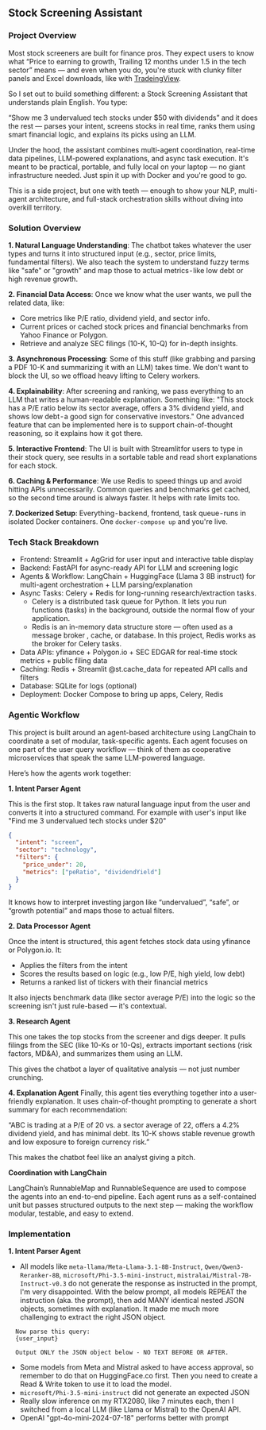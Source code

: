 ## Stock Screening Assistant

### Project Overview

Most stock screeners are built for finance pros. They expect users to know what “Price to earning to growth, Trailing 12 months under 1.5 in the tech sector” means — and even when you do, you're stuck with clunky filter panels and Excel downloads, like with [TradeingView](https://www.tradingview.com/screener/).

So I set out to build something different: a Stock Screening Assistant that understands plain English. You type:

“Show me 3 undervalued tech stocks under $50 with dividends”
and it does the rest — parses your intent, screens stocks in real time, ranks them using smart financial logic, and explains its picks using an LLM.

Under the hood, the assistant combines multi-agent coordination, real-time data pipelines, LLM-powered explanations, and async task execution. It's meant to be practical, portable, and fully local on your laptop — no giant infrastructure needed. Just spin it up with Docker and you're good to go.

This is a side project, but one with teeth — enough to show your NLP, multi-agent architecture, and full-stack orchestration skills without diving into overkill territory.

### Solution Overview
**1. Natural Language Understanding**: The chatbot takes whatever the user types and turns it into structured input (e.g., sector, price limits, fundamental filters). We also teach the system to understand fuzzy terms like "safe" or "growth" and map those to actual metrics - like low debt or high revenue growth.

**2. Financial Data Access**: Once we know what the user wants, we pull the related data, like:
- Core metrics like P/E ratio, dividend yield, and sector info.
- Current prices or cached stock prices and financial benchmarks from Yahoo Finance or Polygon.
- Retrieve and analyze SEC filings (10-K, 10-Q) for in-depth insights.

**3. Asynchronous Processing**: Some of this stuff (like grabbing and parsing a PDF 10-K and summarizing it with an LLM) takes time. We don't want to block the UI, so we offload heavy lifting to Celery workers.

**4. Explainability**: After screening and ranking, we pass everything to an LLM that writes a human-readable explanation. Something like:
"This stock has a P/E ratio below its sector average, offers a 3% dividend yield, and shows low debt - a good sign for conservative investors." One advanced feature that can be implemented here is to support chain-of-thought reasoning, so it explains how it got there.

**5. Interactive Frontend**: The UI is built with Streamlit for users to type in their stock query, see results in a sortable table and read short explanations for each stock.

**6. Caching & Performance**: We use Redis to speed things up and avoid hitting APIs unnecessarily. Common queries and benchmarks get cached, so the second time around is always faster. It helps with rate limits too.

**7. Dockerized Setup**: Everything - backend, frontend, task queue - runs in isolated Docker containers. One `docker-compose up` and you're live.

### Tech Stack Breakdown
- Frontend: Streamlit + AgGrid for user input and interactive table display
- Backend: FastAPI for async-ready API for LLM and screening logic
- Agents & Workflow: LangChain + HuggingFace (Llama 3 8B instruct) for multi-agent orchestration + LLM parsing/explanation
- Async Tasks: Celery + Redis for long-running research/extraction tasks. 
  - Celery is a distributed task queue for Python. It lets you run functions (tasks) in the background, outside the normal flow of your application. 
  - Redis is an in-memory data structure store — often used as a message broker , cache, or database. In this project, Redis works as the broker for Celery tasks.
- Data APIs: yfinance + Polygon.io + SEC EDGAR for real-time stock metrics + public filing data
- Caching: Redis + Streamlit @st.cache_data for repeated API calls and filters
- Database: SQLite for logs (optional)
- Deployment: Docker Compose to bring up apps, Celery, Redis

### Agentic Workflow
This project is built around an agent-based architecture using LangChain to coordinate a set of modular, task-specific agents. Each agent focuses on one part of the user query workflow — think of them as cooperative microservices that speak the same LLM-powered language.

Here’s how the agents work together:

**1. Intent Parser Agent**

This is the first stop. It takes raw natural language input from the user and converts it into a structured command. For example with user's input like "Find me 3 undervalued tech stocks under $20"

```json
{
  "intent": "screen",
  "sector": "technology",
  "filters": {
    "price_under": 20,
    "metrics": ["peRatio", "dividendYield"]
  }
}
```

It knows how to interpret investing jargon like “undervalued”, “safe”, or “growth potential” and maps those to actual filters.

**2. Data Processor Agent**

Once the intent is structured, this agent fetches stock data using yfinance or Polygon.io. It:
- Applies the filters from the intent
- Scores the results based on logic (e.g., low P/E, high yield, low debt)
- Returns a ranked list of tickers with their financial metrics

It also injects benchmark data (like sector average P/E) into the logic so the screening isn't just rule-based — it's contextual.

**3. Research Agent**

This one takes the top stocks from the screener and digs deeper. It pulls filings from the SEC (like 10-Ks or 10-Qs), extracts important sections (risk factors, MD&A), and summarizes them using an LLM.

This gives the chatbot a layer of qualitative analysis — not just number crunching.

**4. Explanation Agent**
Finally, this agent ties everything together into a user-friendly explanation. It uses chain-of-thought prompting to generate a short summary for each recommendation:

“ABC is trading at a P/E of 20 vs. a sector average of 22, offers a 4.2% dividend yield, and has minimal debt. Its 10-K shows stable revenue growth and low exposure to foreign currency risk.”

This makes the chatbot feel like an analyst giving a pitch.

**Coordination with LangChain**

LangChain’s RunnableMap and RunnableSequence are used to compose the agents into an end-to-end pipeline. Each agent runs as a self-contained unit but passes structured outputs to the next step — making the workflow modular, testable, and easy to extend.


### Implementation

**1. Intent Parser Agent**
- All models like `meta-llama/Meta-Llama-3.1-8B-Instruct`, `Qwen/Qwen3-Reranker-8B`, `microsoft/Phi-3.5-mini-instruct`, `mistralai/Mistral-7B-Instruct-v0.3` do not generate the response as instructed in the prompt, I'm very disappointed. With the below prompt, all models REPEAT the instruction (aka. the prompt), then add MANY identical nested JSON objects, sometimes with explanation. It made me much more challenging to extract the right JSON object.

```
  Now parse this query:
  {user_input}

  Output ONLY the JSON object below - NO TEXT BEFORE OR AFTER.
```
- Some models from Meta and Mistral asked to have access approval, so remember to do that on HuggingFace.co first. Then you need to create a Read & Write token to use it to load the model.
- `microsoft/Phi-3.5-mini-instruct` did not generate an expected JSON
- Really slow inference on my RTX2080, like 7 minutes each, then I switched from a local LLM (like Llama or Mistral) to the OpenAI API.
- OpenAI "gpt-4o-mini-2024-07-18" performs better with prompt